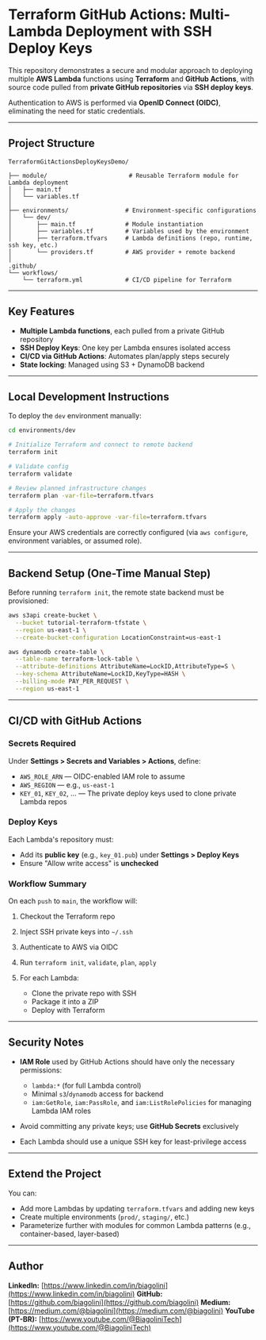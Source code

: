 # Terraform GitHub Actions: Multi-Lambda Deployment with SSH Deploy Keys

This repository demonstrates a secure and modular approach to deploying multiple **AWS Lambda** functions using **Terraform** and **GitHub Actions**, with source code pulled from **private GitHub repositories** via **SSH deploy keys**.

Authentication to AWS is performed via **OpenID Connect (OIDC)**, eliminating the need for static credentials.

---

## Project Structure

```
TerraformGitActionsDeployKeysDemo/

├── module/                       # Reusable Terraform module for Lambda deployment
│   ├── main.tf
│   └── variables.tf
│
├── environments/                # Environment-specific configurations
│   └── dev/
│       ├── main.tf              # Module instantiation
│       ├── variables.tf         # Variables used by the environment
│       ├── terraform.tfvars     # Lambda definitions (repo, runtime, ssh key, etc.)
│       └── providers.tf         # AWS provider + remote backend
│
.github/
└── workflows/
    └── terraform.yml            # CI/CD pipeline for Terraform
```

---

## Key Features

* **Multiple Lambda functions**, each pulled from a private GitHub repository
* **SSH Deploy Keys**: One key per Lambda ensures isolated access
* **CI/CD via GitHub Actions**: Automates plan/apply steps securely
* **State locking**: Managed using S3 + DynamoDB backend

---

## Local Development Instructions

To deploy the `dev` environment manually:

```bash
cd environments/dev

# Initialize Terraform and connect to remote backend
terraform init

# Validate config
terraform validate

# Review planned infrastructure changes
terraform plan -var-file=terraform.tfvars

# Apply the changes
terraform apply -auto-approve -var-file=terraform.tfvars
```

Ensure your AWS credentials are correctly configured (via `aws configure`, environment variables, or assumed role).

---

## Backend Setup (One-Time Manual Step)

Before running `terraform init`, the remote state backend must be provisioned:

```bash
aws s3api create-bucket \
  --bucket tutorial-terraform-tfstate \
  --region us-east-1 \
  --create-bucket-configuration LocationConstraint=us-east-1

aws dynamodb create-table \
  --table-name terraform-lock-table \
  --attribute-definitions AttributeName=LockID,AttributeType=S \
  --key-schema AttributeName=LockID,KeyType=HASH \
  --billing-mode PAY_PER_REQUEST \
  --region us-east-1
```

---

## CI/CD with GitHub Actions

### Secrets Required

Under **Settings > Secrets and Variables > Actions**, define:

* `AWS_ROLE_ARN` — OIDC-enabled IAM role to assume
* `AWS_REGION` — e.g., `us-east-1`
* `KEY_01`, `KEY_02`, ... — The private deploy keys used to clone private Lambda repos

### Deploy Keys

Each Lambda's repository must:

* Add its **public key** (e.g., `key_01.pub`) under **Settings > Deploy Keys**
* Ensure "Allow write access" is **unchecked**

### Workflow Summary

On each `push` to `main`, the workflow will:

1. Checkout the Terraform repo
2. Inject SSH private keys into `~/.ssh`
3. Authenticate to AWS via OIDC
4. Run `terraform init`, `validate`, `plan`, `apply`
5. For each Lambda:

   * Clone the private repo with SSH
   * Package it into a ZIP
   * Deploy with Terraform

---

## Security Notes

* **IAM Role** used by GitHub Actions should have only the necessary permissions:

  * `lambda:*` (for full Lambda control)
  * Minimal `s3`/`dynamodb` access for backend
  * `iam:GetRole`, `iam:PassRole`, and `iam:ListRolePolicies` for managing Lambda IAM roles

* Avoid committing any private keys; use **GitHub Secrets** exclusively

* Each Lambda should use a unique SSH key for least-privilege access

---

## Extend the Project

You can:

* Add more Lambdas by updating `terraform.tfvars` and adding new keys
* Create multiple environments (`prod/`, `staging/`, etc.)
* Parameterize further with modules for common Lambda patterns (e.g., container-based, layer-based)

---

## Author

**LinkedIn:** [https://www.linkedin.com/in/biagolini](https://www.linkedin.com/in/biagolini)
**GitHub:** [https://github.com/biagolini](https://github.com/biagolini)
**Medium:** [https://medium.com/@biagolini](https://medium.com/@biagolini)
**YouTube (PT-BR):** [https://www.youtube.com/@BiagoliniTech](https://www.youtube.com/@BiagoliniTech)

